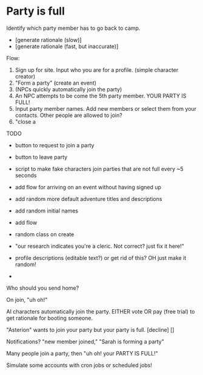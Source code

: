 # Party is full

Identify which party member has to go back to camp. 

- [generate rationale (slow)]
- [generate rationale (fast, but inaccurate)]

Flow:
1. Sign up for site. Input who you are for a profile. (simple character creator)
2. "Form a party" (create an event)
3. (NPCs quickly automatically join the party)
4. An NPC attempts to be come the 5th party member. YOUR PARTY IS FULL!
6. Input party member names. Add new members or select them from your contacts.
   Other people are allowed to join?
7. "close a

TODO
- button to request to join a party
- button to leave party
- script to make fake characters join parties that are not full every ~5 seconds


- add flow for arriving on an event without having signed up
- add random more default adventure titles and descriptions
- add random initial names
- add flow
- random class on create
- "our research indicates you're a cleric. Not correct? just fix it here!"
- profile descriptions (editable text?) or get rid of this? OH just make it random!
- 


Who should you send home?

On join, "uh oh!"

AI characters automatically join the party.
EITHER vote OR pay (free trial) to get rationale for booting someone.

"Asterion" wants to join your party but your party is full.
[decline] []

Notifications? "new member joined," "Sarah is forming a party"

Many people join a party, then "uh oh! your PARTY IS FULL!"

Simulate some accounts with cron jobs or scheduled jobs!
